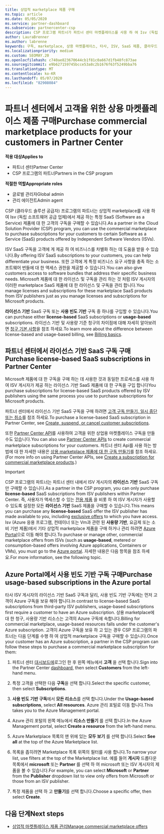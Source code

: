 ```yaml
---
title: 상업적 marketplace 제품 구매
ms.topic: article
ms.date: 05/05/2020
ms.service: partner-dashboard
ms.subservice: partnercenter-csp
description: CSP 프로그램 파트너가 파트너 센터 마켓플레이스를 사용 하 여 Isv (독립 소프트웨어 공급 업체)의 SaaS 제품을 고객에 게 구매할 수 있는 방법에 대해 알아봅니다.
author: LauraBrenner
ms.author: labrenne
keywords: 구독, marketplace, 상용 마켓플레이스, 타사, ISV, SaaS 제품, 클라우드 솔루션 공급자 프로그램, 제품 구매, 구독 구매
ms.localizationpriority: medium
ms.custom: SEOMAY.20
ms.openlocfilehash: c740ae823670644cb1f81c0a667d1fb48fc873ae
ms.sourcegitcommit: e9b627159745bcce53a8c2b1676f63f5249bba76
ms.translationtype: MT
ms.contentlocale: ko-KR
ms.lasthandoff: 05/07/2020
ms.locfileid: "82908084"
---
```

# <a name="purchase-commercial-marketplace-products-for-your-customers-in-partner-center"></a><span data-ttu-id="1efae-104">파트너 센터에서 고객을 위한 상용 마켓플레이스 제품 구매</span><span class="sxs-lookup"><span data-stu-id="1efae-104">Purchase commercial marketplace products for your customers in Partner Center</span></span>

<span data-ttu-id="1efae-105">**적용 대상**</span><span class="sxs-lookup"><span data-stu-id="1efae-105">**Applies to**</span></span>

- <span data-ttu-id="1efae-106">파트너 센터</span><span class="sxs-lookup"><span data-stu-id="1efae-106">Partner Center</span></span>
- <span data-ttu-id="1efae-107">CSP 프로그램의 파트너</span><span class="sxs-lookup"><span data-stu-id="1efae-107">Partners in the CSP program</span></span>

<span data-ttu-id="1efae-108">**적절한 역할**</span><span class="sxs-lookup"><span data-stu-id="1efae-108">**Appropriate roles**</span></span>

- <span data-ttu-id="1efae-109">글로벌 관리자</span><span class="sxs-lookup"><span data-stu-id="1efae-109">Global admin</span></span>
- <span data-ttu-id="1efae-110">관리 에이전트</span><span class="sxs-lookup"><span data-stu-id="1efae-110">Admin agent</span></span>

<span data-ttu-id="1efae-111">CSP (클라우드 솔루션 공급자) 프로그램의 파트너는 상업적 marketplace를 사용 하 여 Isv (독립 소프트웨어 공급 업체)에서 제공 하는 특정 SaaS (Software as a Service) 제품에 대 한 고객의 구독을 구매할 수 있습니다.</span><span class="sxs-lookup"><span data-stu-id="1efae-111">As a partner in the Cloud Solution Provider (CSP) program, you can use the commercial marketplace to purchase subscriptions for your customers to certain Software as a Service (SaaS) products offered by Independent Software Vendors (ISVs).</span></span> 

<span data-ttu-id="1efae-112">ISV SaaS 구독을 고객에 게 제공 하 여 비즈니스를 차별화 하는 데 도움을 받을 수 있습니다.</span><span class="sxs-lookup"><span data-stu-id="1efae-112">By offering ISV SaaS subscriptions to your customers, you can help differentiate your business.</span></span> <span data-ttu-id="1efae-113">또한 고객에 게 특정 비즈니스 요구 사항을 충족 하는 소프트웨어 번들에 대 한 액세스 권한을 제공할 수 있습니다.</span><span class="sxs-lookup"><span data-stu-id="1efae-113">You can also give customers access to software bundles that address their specific business needs.</span></span> <span data-ttu-id="1efae-114">Microsoft 제품에 대 한 라이선스 및 구독을 관리 하는 것 처럼 ISV 게시자의 이러한 marketplace SaaS 제품에 대 한 라이선스 및 구독을 관리 합니다.</span><span class="sxs-lookup"><span data-stu-id="1efae-114">You manage licenses and subscriptions for these marketplace SaaS products from ISV publishers just as you manage licenses and subscriptions for Microsoft products.</span></span>

<span data-ttu-id="1efae-115">**라이선스 기반** SaaS 구독 또는 **사용 빈도 기반** 구독 중 하나를 구입할 수 있습니다.</span><span class="sxs-lookup"><span data-stu-id="1efae-115">You can purchase either **license-based** SaaS subscriptions or **usage-based** subscriptions.</span></span> <span data-ttu-id="1efae-116">라이선스 기반 및 사용량 기준 청구의 차이점에 대해 자세히 알아보려면 [청구 기본 사항](billing-basics.md)을 참조 하세요.</span><span class="sxs-lookup"><span data-stu-id="1efae-116">To learn more about the difference between license-based and usage-based billing, see [Billing basics](billing-basics.md).</span></span>

## <a name="purchase-license-based-saas-subscriptions-in-partner-center"></a><span data-ttu-id="1efae-117">파트너 센터에서 라이선스 기반 SaaS 구독 구매</span><span class="sxs-lookup"><span data-stu-id="1efae-117">Purchase license-based SaaS subscriptions in Partner Center</span></span>

<span data-ttu-id="1efae-118">Microsoft 제품에 대 한 구독을 구매 하는 데 사용한 것과 동일한 프로세스를 사용 하 여 ISV 게시자가 제공 하는 라이선스 기반 SaaS 제품에 대 한 구독을 구입 합니다</span><span class="sxs-lookup"><span data-stu-id="1efae-118">You purchase subscriptions for license-based SaaS products offered by ISV publishers using the same process you use to purchase subscriptions for Microsoft products.</span></span>

<span data-ttu-id="1efae-119">파트너 센터에서 라이선스 기반 SaaS 구독을 구매 하려면 [고객 구독 만들기, 일시 중단 또는 취소](create-a-new-subscription.md#create-a-new-subscription)를 참조 하세요.</span><span class="sxs-lookup"><span data-stu-id="1efae-119">To purchase a license-based SaaS subscription in Partner Center, see [Create, suspend, or cancel customer subscriptions](create-a-new-subscription.md#create-a-new-subscription).</span></span>

<span data-ttu-id="1efae-120">또한 [Partner Center API](https://docs.microsoft.com/partner-center/develop/)를 사용하여 고객을 위한 상업용 마켓플레이스 구독을 만들 수도 있습니다.</span><span class="sxs-lookup"><span data-stu-id="1efae-120">You can also use [Partner Center APIs](https://docs.microsoft.com/partner-center/develop/) to create commercial marketplace subscriptions for your customers.</span></span> <span data-ttu-id="1efae-121">파트너 센터 Api를 사용 하는 방법에 대 한 자세한 내용은 [상용 marketplace 제품에 대 한 구독 만들기](https://docs.microsoft.com/partner-center/develop/create-subscription-azure-marketplace-products)를 참조 하세요.</span><span class="sxs-lookup"><span data-stu-id="1efae-121">(For more info on using Partner Center APIs, see [Create a subscription for commercial marketplace products](https://docs.microsoft.com/partner-center/develop/create-subscription-azure-marketplace-products).)</span></span>

>[!IMPORTANT]
> <span data-ttu-id="1efae-122">CSP 프로그램의 파트너는 파트너 센터 내에서 ISV 게시자의 **라이선스 기반** SaaS 구독만 구매할 수 있습니다.</span><span class="sxs-lookup"><span data-stu-id="1efae-122">As a partner in the CSP program, you can only purchase **license-based** SaaS subscriptions from ISV publishers within Partner Center.</span></span> <span data-ttu-id="1efae-123">즉, 사용자가 액세스할 수 있는 [전용 제품](csp-commercial-marketplace-discover.md#learn-about-marketplace-exclusive-offers) 을 비롯 하 여 ISV 게시자가 사용할 수 있도록 설정한 모든 **라이선스 기반** SaaS 제품을 구매할 수 있습니다.</span><span class="sxs-lookup"><span data-stu-id="1efae-123">This means you can purchase any **license-based** SaaS offer the ISV publisher has made available to you, including [exclusive offers](csp-commercial-marketplace-discover.md#learn-about-marketplace-exclusive-offers) to which you have access.</span></span> <span data-ttu-id="1efae-124">Isv (Azure 응용 프로그램, 컨테이너 또는 Vm과 관련 된 **사용량 기반**, 요금제 또는 소비 기반 제품)에서 기타 상업적 marketplace 제품을 구매 하거나 관리 하려면 [Azure Portal](https://portal.azure.com/)으로 이동 해야 합니다.</span><span class="sxs-lookup"><span data-stu-id="1efae-124">To purchase or manage other, commercial marketplace offers from ISVs (such as **usage-based**, metered or consumption-based offers involving Azure applications, Containers or VMs), you must go to the [Azure portal](https://portal.azure.com/).</span></span> <span data-ttu-id="1efae-125">자세한 내용은 다음 항목을 참조 하세요.</span><span class="sxs-lookup"><span data-stu-id="1efae-125">For more information, see the following topic.</span></span>

## <a name="purchase-usage-based-subscriptions-in-the-azure-portal"></a><span data-ttu-id="1efae-126">Azure Portal에서 사용 빈도 기반 구독 구매</span><span class="sxs-lookup"><span data-stu-id="1efae-126">Purchase usage-based subscriptions in the Azure portal</span></span>

<span data-ttu-id="1efae-127">타사 ISV 게시자의 라이선스 기반 SaaS 구독과 달리, 사용 빈도 기반 구독에는 먼저 고객이 Azure 구독을 보유 해야 합니다.</span><span class="sxs-lookup"><span data-stu-id="1efae-127">In contrast to license-based SaaS subscriptions from third-party ISV publishers, usage-based subscriptions first require a customer to have an Azure subscription.</span></span> <span data-ttu-id="1efae-128">상용 marketplace에 대 한 청구, 사용량 기반 리소스는 고객의 Azure 구독에 속합니다.</span><span class="sxs-lookup"><span data-stu-id="1efae-128">Billing for commercial marketplace, usage-based resources falls under the customer's Azure subscription.</span></span> <span data-ttu-id="1efae-129">고객이 Azure 구독을 보유 하 고 있는 경우 CSP 프로그램의 파트너는 다음 단계를 수행 하 여 상업적 marketplace 구독을 구매할 수 있습니다.</span><span class="sxs-lookup"><span data-stu-id="1efae-129">Once your customer has an Azure subscription, a partner in the CSP program can follow these steps to purchase a commercial marketplace subscription for them:</span></span>

1. <span data-ttu-id="1efae-130">파트너 센터 [대시보드에](https://partner.microsoft.com/dashboard)로그인 한 후 왼쪽 메뉴에서 **고객** 을 선택 합니다.</span><span class="sxs-lookup"><span data-stu-id="1efae-130">Sign into the Partner Center [dashboard](https://partner.microsoft.com/dashboard), then select **Customers** from the left-hand menu.</span></span>

2. <span data-ttu-id="1efae-131">특정 고객을 선택한 다음 **구독**을 선택 합니다.</span><span class="sxs-lookup"><span data-stu-id="1efae-131">Select the specific customer, then select **Subscriptions**.</span></span>  

3. <span data-ttu-id="1efae-132">**사용 빈도 기반 구독**에서 **모든 리소스**를 선택 합니다.</span><span class="sxs-lookup"><span data-stu-id="1efae-132">Under the **Usage-based subscriptions**, select **All resources**.</span></span> <span data-ttu-id="1efae-133">Azure 관리 포털로 이동 합니다.</span><span class="sxs-lookup"><span data-stu-id="1efae-133">This takes you to the Azure Management portal.</span></span>

4. <span data-ttu-id="1efae-134">Azure 관리 포털의 왼쪽 메뉴에서 **리소스 만들기** 를 선택 합니다.</span><span class="sxs-lookup"><span data-stu-id="1efae-134">In the Azure Management portal, select **Create a resource** from the left-hand menu.</span></span>

5. <span data-ttu-id="1efae-135">Azure Marketplace 목록의 맨 위에 있는 **모두 보기** 를 선택 합니다.</span><span class="sxs-lookup"><span data-stu-id="1efae-135">Select **See all** at the top of the Azure Marketplace list.</span></span>

6. <span data-ttu-id="1efae-136">목록을 좁히려면 Marketplace 목록 위쪽의 필터를 사용 합니다.</span><span class="sxs-lookup"><span data-stu-id="1efae-136">To narrow your list, use filters at the top of the Marketplace list.</span></span> <span data-ttu-id="1efae-137">예를 들어 **게시자** 드롭다운 목록에서 **microsoft** 또는 **Partner** 를 선택 하 여 microsoft 또는 ISV 게시자의 제품을 볼 수 있습니다.</span><span class="sxs-lookup"><span data-stu-id="1efae-137">For example, you can select **Microsoft** or **Partner** from the **Publisher** dropdown list to view only offers from Microsoft or those from an ISV publisher.</span></span>

7. <span data-ttu-id="1efae-138">특정 제품을 선택 하 고 **만들기**를 선택 합니다.</span><span class="sxs-lookup"><span data-stu-id="1efae-138">Choose a specific offer, then select **Create**.</span></span>

## <a name="next-steps"></a><span data-ttu-id="1efae-139">다음 단계</span><span class="sxs-lookup"><span data-stu-id="1efae-139">Next steps</span></span>

- [<span data-ttu-id="1efae-140">상업적 마켓플레이스 제품 관리</span><span class="sxs-lookup"><span data-stu-id="1efae-140">Manage commercial marketplace offers</span></span>](csp-commercial-marketplace-purchase.md)